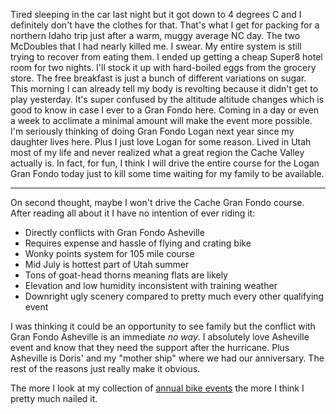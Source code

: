  Tired sleeping in the car last night but it got down to 4 degrees C and I definitely don't have the clothes for that. That's what I get for packing for a northern Idaho trip just after a warm, muggy average NC day. The two McDoubles that I had nearly killed me. I swear. My entire system is still trying to recover from eating them. I ended up getting a cheap Super8 hotel room for two nights. I'll stock it up with hard-boiled eggs from the grocery store. The free breakfast is just a bunch of different variations on sugar. This morning I can already tell my body is revolting because it didn't get to play yesterday. It's super confused by the altitude altitude changes which is good to know in case I ever to a Gran Fondo here. Coming in a day or even a week to acclimate a minimal amount will make the event more possible. I'm seriously thinking of doing Gran Fondo Logan next year since my daughter lives here. Plus I just love Logan for some reason. Lived in Utah most of my life and never realized what a great region the Cache Valley actually is. In fact, for fun, I think I will drive the entire course for the Logan Gran Fondo today just to kill some time waiting for my family to be available.
 
----

On second thought, maybe I won't drive the Cache Gran Fondo course. After reading all about it I have no intention of ever riding it:

- Directly conflicts with Gran Fondo Asheville
- Requires expense and hassle of flying and crating bike
- Wonky points system for 105 mile course
- Mid July is hottest part of Utah summer
- Tons of goat-head thorns meaning flats are likely
- Elevation and low humidity inconsistent with training weather
- Downright ugly scenery compared to pretty much every other qualifying event

I was thinking it could be an opportunity to see family but the conflict with Gran Fondo Asheville is an immediate *no way*. I absolutely love Asheville event and know that they need the support after the hurricane. Plus Asheville is Doris' and my "mother ship" where we had our anniversary. The rest of the reasons just really make it obvious.

The more I look at my collection of [annual bike events](../Bikes/Annual%20bike%20events.md) the more I think I pretty much nailed it.